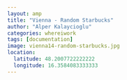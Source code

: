 ```yaml
---
layout: amp
title: "Vienna - Random Starbucks"
author: "Alper Kalaycioglu"
categories: whereiwork
tags: [documentation]
image: vienna14-random-starbucks.jpg
location:
  latitude: 48.2007722222222
  longitude: 16.3584083333333
---
```

